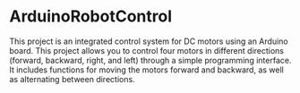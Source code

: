 # ArduinoRobotControl
This project is an integrated control system for DC motors using an Arduino board. This project allows you to control four motors in different directions (forward, backward, right, and left) through a simple programming interface.   It includes functions for moving the motors forward and backward, as well as alternating between directions. 
